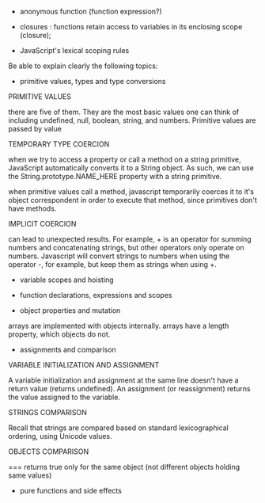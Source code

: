 - anonymous function (function expression?)

- closures : functions retain access to variables in its enclosing scope (closure);

- JavaScript's lexical scoping rules

Be able to explain clearly the following topics:

- primitive values, types and type conversions

PRIMITIVE VALUES

there are five of them. They are the most basic values one can think of including undefined, null, boolean, string, and numbers. Primitive values are passed by value

TEMPORARY TYPE COERCION

when we try to access a property or call a method on a string primitive, JavaScript automatically converts it to a String object. As such, we can use the String.prototype.NAME_HERE property with a string primitive.

when primitive values call a method, javascript temporarily coerces it to it's object correspondent in order to execute that method, since primitives don't have methods.

IMPLICIT COERCION

can lead to unexpected results. For example, + is an operator for summing numbers and concatenating strings, but other operators only operate on numbers. Javascript will convert strings to numbers when using the operator -, for example, but keep them as strings when using +.

- variable scopes and hoisting

- function declarations, expressions and scopes

- object properties and mutation

arrays are implemented with objects internally. arrays have a length property, which objects do not.

- assignments and comparison

VARIABLE INITIALIZATION AND ASSIGNMENT

A variable initialization and assignment at the same line doesn't have a return value (returns undefined). An assignment (or reassignment) returns the value assigned to the variable.

STRINGS COMPARISON

Recall that strings are compared based on standard lexicographical ordering, using Unicode values.

OBJECTS COMPARISON

=== returns true only for the same object (not different objects holding same values)

- pure functions and side effects




